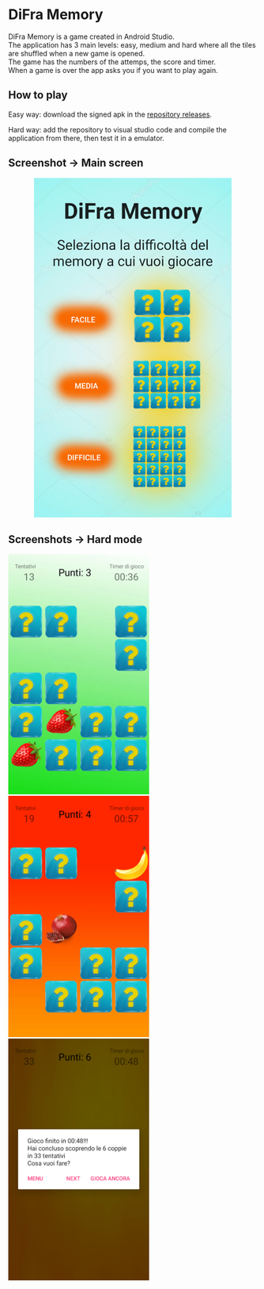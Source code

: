 # DiFra Memory
DiFra Memory is a game created in Android Studio.  
The application has 3 main levels: easy, medium and hard where all the tiles are shuffled when a new game is opened.  
The game has the numbers of the attemps, the score and timer.  
When a game is over the app asks you if you want to play again.

## How to play
Easy way: download the signed apk in the [repository releases](https://github.com/MarcoDiFrancesco/DiFraMemory/releases/latest).

Hard way: add the repository to visual studio code and compile the application from there, then test it in a emulator.

## Screenshot → Main screen

<div style="text-align:center">
  <img src='assets/screenshot/MainScreen.png' alt='Main screen' width=400 />
</div>

## Screenshots → Hard mode

<img src='assets/screenshot/ChoiseCorrect.png' alt='Main screen' width=285 />
<img src='assets/screenshot/ChoiseNotCorrect.png' alt='Main screen' width=285 />
<img src='assets/screenshot/EndGame.png' alt='End game' width=285 />
